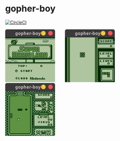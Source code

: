 # gopher-boy

[![CircleCI](https://circleci.com/gh/bokuweb/gopher-boy/tree/master.svg?style=svg)](https://circleci.com/gh/bokuweb/gopher-boy/tree/master)


<span style="margin-right: 32px;"><img src="screenshot/mario.png"></span><img src="screenshot/tetris.png"><img src="screenshot/drmario.png">

